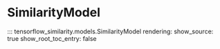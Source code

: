 # SimilarityModel

::: tensorflow_similarity.models.SimilarityModel
    rendering:
        show_source: true
        show_root_toc_entry: false
